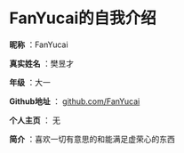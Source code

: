 FanYucai的自我介绍
===
**昵称** ：FanYucai

**真实姓名** ：樊昱才

**年级** ：大一

**Github地址** ： [github.com/FanYucai](github.com/FanYucai)

**个人主页** ： 无

**简介** ：喜欢一切有意思的和能满足虚荣心的东西